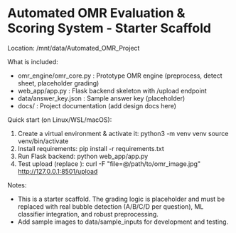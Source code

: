 
Automated OMR Evaluation & Scoring System - Starter Scaffold
===========================================================
Location: /mnt/data/Automated_OMR_Project

What is included:
- omr_engine/omr_core.py : Prototype OMR engine (preprocess, detect sheet, placeholder grading)
- web_app/app.py         : Flask backend skeleton with /upload endpoint
- data/answer_key.json   : Sample answer key (placeholder)
- docs/                  : Project documentation (add design docs here)

Quick start (on Linux/WSL/macOS):
1. Create a virtual environment & activate it:
   python3 -m venv venv
   source venv/bin/activate
2. Install requirements:
   pip install -r requirements.txt
3. Run Flask backend:
   python web_app/app.py
4. Test upload (replace <image-path>):
   curl -F "file=@/path/to/omr_image.jpg" http://127.0.0.1:8501/upload

Notes:
- This is a starter scaffold. The grading logic is placeholder and must be replaced
  with real bubble detection (A/B/C/D per question), ML classifier integration, and robust preprocessing.
- Add sample images to data/sample_inputs for development and testing.
